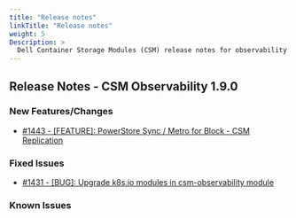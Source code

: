 ```yaml
---
title: "Release notes"
linkTitle: "Release notes"
weight: 5
Description: >
  Dell Container Storage Modules (CSM) release notes for observability
---
```


## Release Notes - CSM Observability 1.9.0













### New Features/Changes

- [#1443 - [FEATURE]: PowerStore Sync / Metro for Block - CSM Replication](https://github.com/dell/csm/issues/1443)

### Fixed Issues

- [#1431 - [BUG]: Upgrade k8s.io modules in csm-observability module](https://github.com/dell/csm/issues/1431)

### Known Issues
